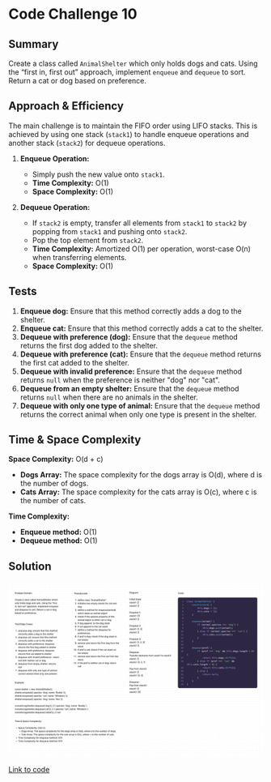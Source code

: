 # Code Challenge 10

## Summary
Create a class called `AnimalShelter` which only holds dogs and cats. Using the “first in, first out” approach, implement `enqueue` and `dequeue` to sort. Return a cat or dog based on preference.

## Approach & Efficiency
The main challenge is to maintain the FIFO order using LIFO stacks. This is achieved by using one stack (`stack1`) to handle enqueue operations and another stack (`stack2`) for dequeue operations.

1. **Enqueue Operation:**
   - Simply push the new value onto `stack1`.
   - **Time Complexity:** O(1)
   - **Space Complexity:** O(1)

2. **Dequeue Operation:**
   - If `stack2` is empty, transfer all elements from `stack1` to `stack2` by popping from `stack1` and pushing onto `stack2`.
   - Pop the top element from `stack2`.
   - **Time Complexity:** Amortized O(1) per operation, worst-case O(n) when transferring elements.
   - **Space Complexity:** O(1)

## Tests
1. **Enqueue dog:** Ensure that this method correctly adds a dog to the shelter.
2. **Enqueue cat:** Ensure that this method correctly adds a cat to the shelter.
3. **Dequeue with preference (dog):** Ensure that the `dequeue` method returns the first dog added to the shelter.
4. **Dequeue with preference (cat):** Ensure that the `dequeue` method returns the first cat added to the shelter.
5. **Dequeue with invalid preference:** Ensure that the `dequeue` method returns `null` when the preference is neither "dog" nor "cat".
6. **Dequeue from an empty shelter:** Ensure that the `dequeue` method returns `null` when there are no animals in the shelter.
7. **Dequeue with only one type of animal:** Ensure that the `dequeue` method returns the correct animal when only one type is present in the shelter.

## Time & Space Complexity

**Space Complexity:** O(d + c)
- **Dogs Array:** The space complexity for the dogs array is O(d), where d is the number of dogs.
- **Cats Array:** The space complexity for the cats array is O(c), where c is the number of cats.

**Time Complexity:**
- **Enqueue method:** O(1)
- **Dequeue method:** O(1)

## Solution

![Whiteboard Solution](./animalShelter.png)

[Link to code](./index.js)
